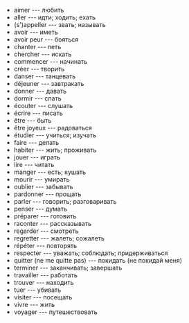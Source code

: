 - aimer --- любить
- aller --- идти; ходить; ехать
- (s')appeller --- звать; называть
- avoir --- иметь
- avoir peur --- бояться
- chanter --- петь
- chercher --- искать
- commencer --- начинать
- créer --- творить
- danser --- танцевать
- déjeuner --- завтракать
- donner --- давать
- dormir --- спать
- écouter --- слушать
- écrire --- писать
- être --- быть
- être joyeux --- радоваться
- étudier --- учиться; изучать
- faire --- делать
- habiter --- жить; проживать
- jouer --- играть
- lire --- читать
- manger --- есть; кушать
- mourir --- умирать
- oublier --- забывать
- pardonner --- прощать
- parler --- говорить; разговаривать
- penser --- думать
- préparer --- готовить
- raconter --- рассказывать
- regarder --- смотреть
- regretter --- жалеть; сожалеть
- répéter --- повторять
- respecter --- уважать; соблюдать; придерживаться
- quitter (ne me quitte pas) --- покидать (не покидай меня)
- terminer --- заканчивать; завершать
- travailler --- работать
- trouver --- находить
- tuer --- убивать
- visiter --- посещать
- vivre --- жить
- voyager --- путешествовать